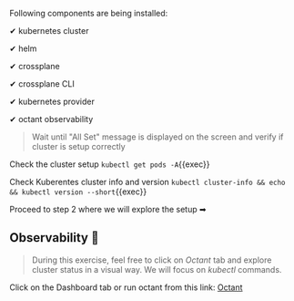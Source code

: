 Following components are being installed:


✔ kubernetes cluster  

✔ helm  

✔ crossplane  

✔ crossplane CLI  

✔ kubernetes provider  

✔ octant observability  

> Wait until "All Set" message is displayed on the screen and verify if cluster is setup correctly

Check the cluster setup `kubectl get pods -A`{{exec}}

Check Kuberentes cluster info and version `kubectl cluster-info && echo && kubectl version --short`{{exec}}

Proceed to step 2 where we will explore the setup ➡

## Observability 🔎

> During this exercise, feel free to click on *Octant* tab and explore cluster status in a visual way. We will focus on *kubectl* commands.

Click on the Dashboard tab or run octant from this link: [Octant]({{TRAFFIC_HOST1_7777}})

